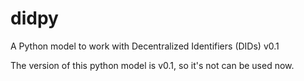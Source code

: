 # didpy
A Python model to work with Decentralized Identifiers (DIDs) v0.1

The version of this python model is v0.1, so it's not can be used now.
